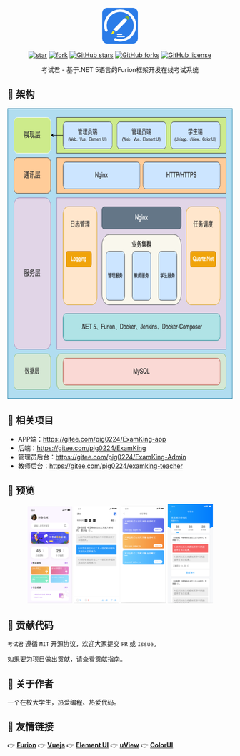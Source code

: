 <p></p>
<p></p>

<p align="center">
<img src="./imgs/logo.png" height="80"/>
</p>

<div align="center">

[![star](https://gitee.com/pig0224/ExamKing-app/badge/star.svg?theme=gvp)](https://gitee.com/pig0224/ExamKing-app/stargazers) 
[![fork](https://gitee.com/pig0224/ExamKing-app/badge/fork.svg?theme=gvp)](https://gitee.com/pig0224/ExamKing-app/members) 
[![GitHub stars](https://img.shields.io/github/stars/pig0224/ExamKing-app?logo=github)](https://github.com/pig0224/ExamKing-app/stargazers) 
[![GitHub forks](https://img.shields.io/github/forks/pig0224/ExamKing-app?logo=github)](https://github.com/pig0224/ExamKing-app/network) 
[![GitHub license](https://img.shields.io/github/license/pig0224/ExamKing-app)](https://gitee.com/pig0224/ExamKing-Admin/blob/master/LICENSE) 

</div>

<div align="center">

考试君 - 基于.NET 5语言的Furion框架开发在线考试系统

</div>

## 💐 架构

<p align="center">
<img src="./imgs/ExamKing-Diagram.png" height="650"/>
</p>

## 🍻 相关项目
- APP端：https://gitee.com/pig0224/ExamKing-app
- 后端：https://gitee.com/pig0224/ExamKing
- 管理员后台：https://gitee.com/pig0224/ExamKing-Admin
- 教师后台：https://gitee.com/pig0224/examking-teacher

## 🍖 预览

<p align="center">
<img src="./imgs/1.png" width="20%"/>
<img src="./imgs/2.png" width="20%"/>
<img src="./imgs/3.png" width="20%"/>
<img src="./imgs/4.png" width="20%"/>
</p>

## 🍻 贡献代码

`考试君` 遵循 `MIT` 开源协议，欢迎大家提交 `PR` 或 `Issue`。

如果要为项目做出贡献，请查看贡献指南。

## 🍚 关于作者

一个在校大学生，热爱编程、热爱代码。

## 🧆 友情链接

👉 **[Furion](https://gitee.com/monksoul/Furion)** 
👉 **[Vuejs](https://cn.vuejs.org/)** 
👉 **[Element UI](https://element.eleme.cn/)** 
👉 **[uView](https://uviewui.com/)** 
👉 **[ColorUI](https://www.color-ui.com/)** 